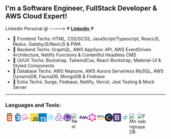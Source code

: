 ## I'm a Software Engineer, FullStack Developer & AWS Cloud Expert!

<span> Linkedin Personal @ -----> 💗 <a href="https://linkedin.com/in/-alisarwar"> **Linkedin** </a> 💗 </span>

- 🌱 Frontend Techs: HTML, CSS/SCSS, JavaScript/Typescript, ReactJS, Redux, GatsbyJS/NextJS & PWA
- 🌱 Backend Techs: GraphQL, AWS AppSync API, AWS EventDriven Architecture, Netlify Functions & Contentful Headless CMS
- 🌱 UI/UX Techs: Bootstrap, TailwindCss, React-Bootstrap, Material-UI & Styled Components
- 🌱 Database Techs: AWS Neptune, AWS Aurora Serverless MySQL, AWS DynamoDB, FaunaDB, MongoDB & Firebase
- 🌱 Extra Techs: Surge, Firebase, Netlify, Vercel, Jest Testing & Mock Server
---

### Languages and Tools:

<img align="left" alt="HTML5" width="26px"
src="https://raw.githubusercontent.com/github/explore/80688e429a7d4ef2fca1e82350fe8e3517d3494d/topics/html/html.png" />
<img align="left" alt="CSS3" width="26px"
src="https://raw.githubusercontent.com/github/explore/80688e429a7d4ef2fca1e82350fe8e3517d3494d/topics/css/css.png" />
<img align="left" alt="Sass" width="26px"
src="https://raw.githubusercontent.com/github/explore/80688e429a7d4ef2fca1e82350fe8e3517d3494d/topics/sass/sass.png" />
<img align="left" alt="JavaScript" width="26px"
src="https://raw.githubusercontent.com/github/explore/80688e429a7d4ef2fca1e82350fe8e3517d3494d/topics/javascript/javascript.png" />
<img align="left" alt="TypeScript" width="26px"
src="https://raw.githubusercontent.com/github/explore/80688e429a7d4ef2fca1e82350fe8e3517d3494d/topics/typescript/typescript.png" />
<img align="left" alt="React" width="26px"
src="https://raw.githubusercontent.com/github/explore/80688e429a7d4ef2fca1e82350fe8e3517d3494d/topics/react/react.png" />
<img align="left" alt="Redux" width="26px"
src="https://raw.githubusercontent.com/MarioTerron/logo-images/master/logos/redux.png" />
<img align="left" alt="Gatsby" width="26px"
src="https://raw.githubusercontent.com/github/explore/e94815998e4e0713912fed477a1f346ec04c3da2/topics/gatsby/gatsby.png" />
<img align="left" alt="Next" width="26px"
src="https://raw.githubusercontent.com/jalbertsr/logo-badge-images/master/img/rsz_nextjs.png" />
<img align="left" alt="PWA" width="26px"
src="https://raw.githubusercontent.com/github/explore/80688e429a7d4ef2fca1e82350fe8e3517d3494d/topics/pwa/pwa.png" />
<img align="left" alt="GraphQL" width="26px"
src="https://raw.githubusercontent.com/github/explore/80688e429a7d4ef2fca1e82350fe8e3517d3494d/topics/graphql/graphql.png" />
<img align="left" alt="AWS" width="26px"
src="https://raw.githubusercontent.com/github/explore/80688e429a7d4ef2fca1e82350fe8e3517d3494d/topics/aws/aws.png" />
<img align="left" alt="Contenful" width="26px"
src="https://raw.githubusercontent.com/github/explore/80688e429a7d4ef2fca1e82350fe8e3517d3494d/topics/contentful/contentful.png" />
<img align="left" alt="Bootstrap" width="26px"
src="https://raw.githubusercontent.com/github/explore/80688e429a7d4ef2fca1e82350fe8e3517d3494d/topics/bootstrap/bootstrap.png" />
<img align="left" alt="Tailwind" width="26px"
src="https://raw.githubusercontent.com/github/explore/80688e429a7d4ef2fca1e82350fe8e3517d3494d/topics/tailwind/tailwind.png" />
<img align="left" alt="MongoDB" width="26px"
src="https://raw.githubusercontent.com/mongodb-js/leaf/master/dist/mongodb-leaf_128x128.png" />
<img align="left" alt="Firebase" width="26px"
src="https://raw.githubusercontent.com/coherencez/tech-logos/master/firebase.png" />

<br />
